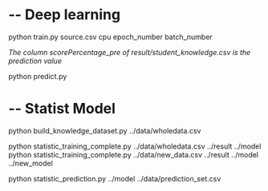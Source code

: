 # -- Deep learning
python train.py source.csv cpu epoch_number batch_number

*The column scorePercentage_pre of result/student_knowledge.csv is the prediction value*

python predict.py 

# -- Statist Model

python build_knowledge_dataset.py ../data/wholedata.csv

python statistic_training_complete.py ../data/wholedata.csv ../result ../model
python statistic_training_complete.py ../data/new_data.csv ../result ../model ../new_model

python statistic_prediction.py ../model ../data/prediction_set.csv